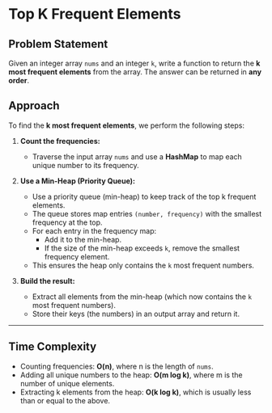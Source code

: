 # Top K Frequent Elements

## Problem Statement

Given an integer array `nums` and an integer `k`, write a function to return the **k most frequent elements** from the array. The answer can be returned in **any order**.


## Approach

To find the **k most frequent elements**, we perform the following steps:

1. **Count the frequencies:**
   - Traverse the input array `nums` and use a **HashMap** to map each unique number to its frequency.

2. **Use a Min-Heap (Priority Queue):**
   - Use a priority queue (min-heap) to keep track of the top k frequent elements.
   - The queue stores map entries `(number, frequency)` with the smallest frequency at the top.
   - For each entry in the frequency map:
     - Add it to the min-heap.
     - If the size of the min-heap exceeds `k`, remove the smallest frequency element.
   - This ensures the heap only contains the `k` most frequent numbers.

3. **Build the result:**
   - Extract all elements from the min-heap (which now contains the `k` most frequent numbers).
   - Store their keys (the numbers) in an output array and return it.

---

## Time Complexity

- Counting frequencies: **O(n)**, where n is the length of `nums`.
- Adding all unique numbers to the heap: **O(m log k)**, where m is the number of unique elements.
- Extracting k elements from the heap: **O(k log k)**, which is usually less than or equal to the above.


